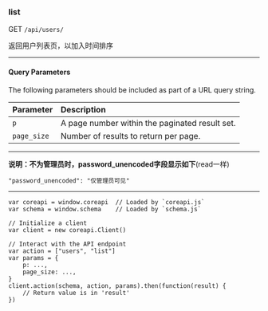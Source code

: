 ### list

GET `/api/users/`

返回用户列表页，以加入时间排序

---

#### Query Parameters

The following parameters should be included as part of a URL query string.

| Parameter   | Description                                    |
| :---------- | :--------------------------------------------- |
| `p`         | A page number within the paginated result set. |
| `page_size` | Number of results to return per page.          |

---

**说明：不为管理员时，password_unencoded字段显示如下**(read一样)

```
"password_unencoded": "仅管理员可见"
```

---

```
var coreapi = window.coreapi  // Loaded by `coreapi.js`
var schema = window.schema    // Loaded by `schema.js`

// Initialize a client
var client = new coreapi.Client()

// Interact with the API endpoint
var action = ["users", "list"]
var params = {
    p: ...,
    page_size: ...,
}
client.action(schema, action, params).then(function(result) {
    // Return value is in 'result'
})
```